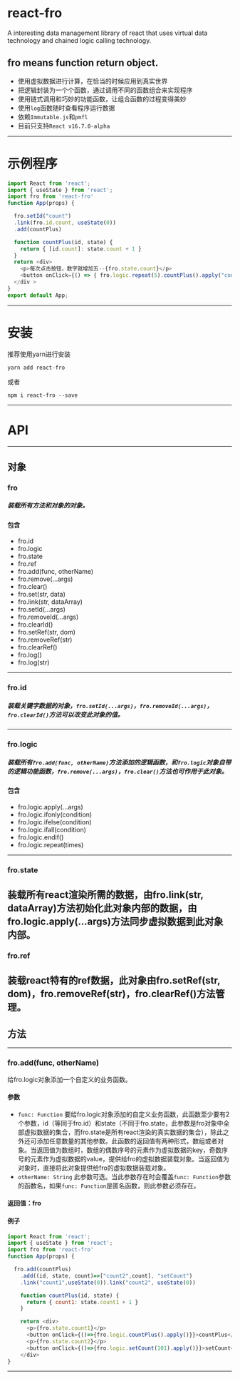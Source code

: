 # react-fro
A interesting data management library of react that uses virtual data technology and chained logic calling technology.
## fro means function return object.
- 使用虚拟数据进行计算，在恰当的时候应用到真实世界
- 把逻辑封装为一个个函数，通过调用不同的函数组合来实现程序
- 使用链式调用和巧妙的功能函数，让组合函数的过程变得美妙
- 使用`log`函数随时查看程序运行数据
- 依赖`Immutable.js`和`pmfl`
- 目前只支持`React v16.7.0-alpha`
---
# 示例程序
```javascript
import React from 'react';
import { useState } from 'react';
import fro from 'react-fro'
function App(props) {

  fro.setId("count")
  .link(fro.id.count, useState(0))
  .add(countPlus)

  function countPlus(id, state) {
    return { [id.count]: state.count + 1 }
  }
  return <div>
    <p>每次点击按钮，数字就增加五--{fro.state.count}</p>
    <button onClick={() => { fro.logic.repeat(5).countPlus().apply("count")}}>点击我</button>
  </div >
}
export default App;
```
---
# 安装
推荐使用yarn进行安装
```
yarn add react-fro
```
或者
```
npm i react-fro --save
```
---
# API
---
## 对象
### fro
##### 装载所有方法和对象的对象。
#### 包含
- fro.id
- fro.logic
- fro.state
- fro.ref
- fro.add(func, otherName)
- fro.remove(...args)
- fro.clear()
- fro.set(str, data)
- fro.link(str, dataArray)
- fro.setId(...args)
- fro.removeId(...args)
- fro.clearId()
- fro.setRef(str, dom)
- fro.removeRef(str)
- fro.clearRef()
- fro.log()
- fro.log(str)
---
### fro.id
##### 装载关键字数据的对象，`fro.setId(...args)`，`fro.removeId(...args)`，`fro.clearId()`方法可以改变此对象的值。
---
### fro.logic
##### 装载所有`fro.add(func, otherName)`方法添加的逻辑函数，和`fro.logic`对象自带的逻辑功能函数，`fro.remove(...args)`，`fro.clear()`方法也可作用于此对象。
#### 包含
- fro.logic.apply(...args)
- fro.logic.ifonly(condition)
- fro.logic.ifelse(condition)
- fro.logic.ifall(condition)
- fro.logic.endif()
- fro.logic.repeat(times)
---
### fro.state
装载所有react渲染所需的数据，由fro.link(str, dataArray)方法初始化此对象内部的数据，由fro.logic.apply(...args)方法同步虚拟数据到此对象内部。
---
### fro.ref
装载react特有的ref数据，此对象由fro.setRef(str, dom)，fro.removeRef(str)，fro.clearRef()方法管理。
---
## 方法
---
### fro.add(func, otherName)
给fro.logic对象添加一个自定义的业务函数。
#### 参数
- `func: Function` 要给fro.logic对象添加的自定义业务函数，此函数至少要有2个参数，id（等同于fro.id）和state（不同于fro.state，此参数是fro对象中全部虚拟数据的集合，而fro.state是所有react渲染的真实数据的集合），除此之外还可添加任意数量的其他参数。此函数的返回值有两种形式，数组或者对象。当返回值为数组时，数组的偶数序号的元素作为虚拟数据的key，奇数序号的元素作为虚拟数据的value，提供给fro的虚拟数据装载对象。当返回值为对象时，直接将此对象提供给fro的虚拟数据装载对象。
- `otherName: String` 此参数可选。当此参数存在时会覆盖`func: Function`参数的函数名，如果`func: Function`是匿名函数，则此参数必须存在。
#### 返回值：fro
#### 例子
```javascript
import React from 'react';
import { useState } from 'react';
import fro from 'react-fro'
function App(props) {

  fro.add(countPlus)
    .add((id, state, count)=>["count2",count], "setCount")
    .link("count1",useState(0)).link("count2", useState(0))

    function countPlus(id, state) {
      return { count1: state.count1 + 1 }
    }

    return <div>
      <p>{fro.state.count1}</p>
      <button onClick={()=>{fro.logic.countPlus().apply()}}>countPlus</button>
      <p>{fro.state.count2}</p>
      <button onClick={()=>{fro.logic.setCount(101).apply()}}>setCount</button>
    </div>
}
```
---

